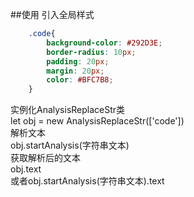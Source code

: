 ##使用
引入全局样式
```css
    .code{
        background-color: #292D3E;
        border-radius: 10px;
        padding: 20px;
        margin: 20px;
        color: #BFC7B8;
    }
```
实例化AnalysisReplaceStr类 <br>
let obj = new AnalysisReplaceStr(['code'])<br>
解析文本<br>
obj.startAnalysis(字符串文本) <br> 
获取解析后的文本<br>
obj.text<br>
或者obj.startAnalysis(字符串文本).text